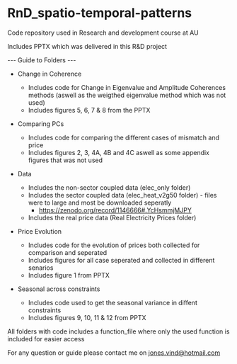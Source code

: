 # RnD_spatio-temporal-patterns
Code repository used in Research and development course at AU

Includes PPTX which was delivered in this R&D project

--- Guide to Folders ---

- Change in Coherence
	- Includes code for Change in Eigenvalue and Amplitude Coherences methods (aswell as the weigthed eigenvalue method which was not used)
	- Includes figures 5, 6, 7 & 8 from the PPTX

- Comparing PCs
	- Includes code for comparing the different cases of mismatch and price
	- Includes figures 2, 3, 4A, 4B and 4C aswell as some appendix figures that was not used

- Data
	- Includes the non-sector coupled data (elec_only folder)
	- Includes the sector coupled data (elec_heat_v2g50 folder) - files were to large and most be downloaded seperatly
		- https://zenodo.org/record/1146666#.YcHsmmjMJPY
	- Includes the real price data (Real Electricity Prices folder)

- Price Evolution
	- Includes code for the evolution of prices both collected for comparison and seperated
	- Includes figures for all case seperated and collected in different senarios
	- Includes figure 1 from PPTX

- Seasonal across constraints
	- Includes code used to get the seasonal variance in diffent constraints
	- Includes figures 9, 10, 11 & 12 from PPTX

All folders with code includes a function_file where only the used function is included for easier access

For any question or guide please contact me on jones.vind@hotmail.com
